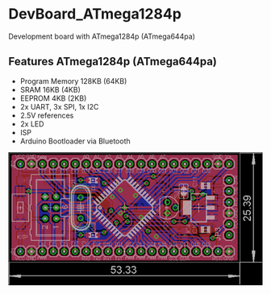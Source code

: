 # DevBoard_ATmega1284p
Development board with ATmega1284p (ATmega644pa)

## Features ATmega1284p (ATmega644pa)
- Program Memory 128KB (64KB)
- SRAM 16KB (4KB)
- EEPROM 4KB (2KB)
- 2x UART, 3x SPI, 1x I2C
- 2.5V references
- 2x LED
- ISP
- Arduino  Bootloader via Bluetooth

<img src="Images/board.png">